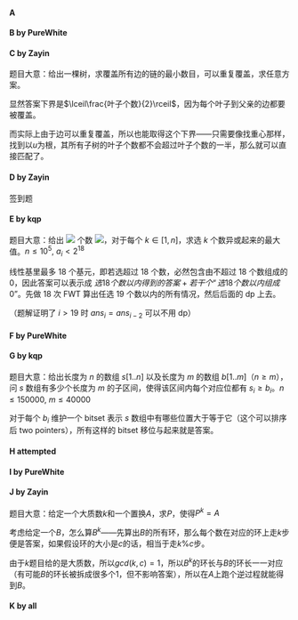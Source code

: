 #### A

#### B by PureWhite

#### C by Zayin

题目大意：给出一棵树，求覆盖所有边的链的最小数目，可以重复覆盖，求任意方案。

显然答案下界是$\lceil\frac{叶子个数}{2}\rceil$，因为每个叶子到父亲的边都要被覆盖。

而实际上由于边可以重复覆盖，所以也能取得这个下界——只需要像找重心那样，找到以$u$为根，其所有子树的叶子个数都不会超过叶子个数的一半，那么就可以直接匹配了。

#### D by Zayin

签到题

#### E by kqp

题目大意：给出 ![](http://latex.codecogs.com/gif.latex?\n) 个数 ![](http://latex.codecogs.com/gif.latex?\a_1,\\cdots,a_n)，对于每个 $k \in [1,n]$，求选 $k$ 个数异或起来的最大值。$n \le 10^5,~a_i < 2^{18}$

线性基里最多 $18$ 个基元，即若选超过 $18$ 个数，必然包含由不超过 $18$ 个数组成的 $0$，因此答案可以表示成 $选18个数以内得到的答案+若干个“选18个数以内组成0”$。先做 18 次 FWT 算出任选 19 个数以内的所有情况，然后后面的 dp 上去。

（题解证明了 $i >19$ 时 $ans_i=ans_{i-2}$ 可以不用 dp）

#### F by PureWhite

#### G by kqp

题目大意：给出长度为 $n$ 的数组 $s[1..n]$ 以及长度为 $m$ 的数组 $b[1..m]$（$n \ge m$），问 $s$ 数组有多少个长度为 $m$ 的子区间，使得该区间内每个对应位都有 $s_i \ge b_i$。$n \le 150000,~m \le 40000$

对于每个 $b_i$ 维护一个 bitset 表示 $s$ 数组中有哪些位置大于等于它（这个可以排序后 two pointers），所有这样的 bitset 移位与起来就是答案。

#### H attempted

#### I by PureWhite

#### J by Zayin

题目大意：给定一个大质数$k$和一个置换$A$，求$P$，使得$P^k=A$

考虑给定一个$B$，怎么算$B^k$——先算出$B$的所有环，那么每个数在对应的环上走$k$步便是答案，如果假设环的大小是$c$的话，相当于走$k\%c$步。

由于$k$题目给的是大质数，所以$gcd(k,c)=1$，所以$B^k$的环长与$B$的环长一一对应（有可能$B$的环长被拆成很多个1，但不影响答案），所以在$A$上跑个逆过程就能得到$B$。

#### K by all

#### 


